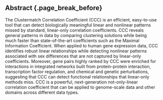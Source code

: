 ## Abstract {.page_break_before}

The Clustermatch Correlation Coefficient (CCC) is an efficient, easy-to-use tool that can detect biologically meaningful linear and nonlinear patterns missed by standard, linear-only correlation coefficients.
CCC reveals general patterns in data by comparing clustering solutions while being much faster than state-of-the-art coefficients such as the Maximal Information Coefficient.
When applied to human gene expression data, CCC identifies robust linear relationships while detecting nonlinear patterns associated with sex differences that are not captured by linear-only coefficients.
Moreover, gene pairs highly ranked by CCC were enriched for interactions in integrated networks built from protein-protein interaction, transcription factor regulation, and chemical and genetic perturbations, suggesting that CCC can detect functional relationships that linear-only methods miss.
CCC is a powerful, next-generation not-only-linear correlation coefficient that can be applied to genome-scale data and other domains across different data types.
